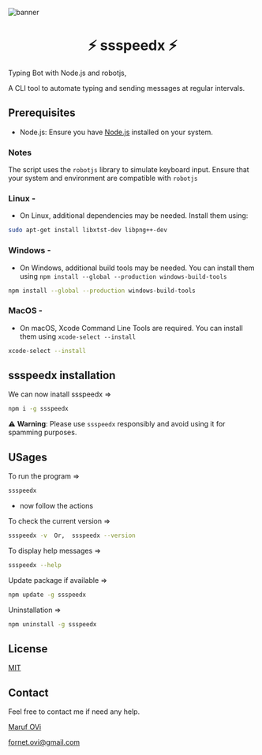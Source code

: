 ![banner](https://ik.imagekit.io/iamovi/ssspeedx.gif?updatedAt=1709549612603)

<div style="text-align: center;">
  <h1>⚡ ssspeedx ⚡</h1>
</div>

Typing Bot with Node.js and robotjs,

A CLI tool to automate typing and sending messages at regular intervals.

## Prerequisites

- Node.js: Ensure you have [Node.js](https://nodejs.org/en) installed on your system.

### Notes

The script uses the `robotjs` library to simulate keyboard input. Ensure that your system and environment are compatible with `robotjs`

### Linux -

- On Linux, additional dependencies may be needed. Install them using:

```bash
sudo apt-get install libxtst-dev libpng++-dev
```

### Windows -

- On Windows, additional build tools may be needed. You can install them using `npm install --global --production windows-build-tools`

```bash
npm install --global --production windows-build-tools
```

### MacOS -

- On macOS, Xcode Command Line Tools are required. You can install them using `xcode-select --install`

```bash
xcode-select --install
```

## ssspeedx installation

We can now inatall ssspeedx =>

```bash
npm i -g ssspeedx
```

⚠️ **Warning**: Please use `ssspeedx` responsibly and avoid using it for spamming purposes.

## USages

To run the program =>

```bash
ssspeedx
```

- now follow the actions

To check the current version =>

```bash
ssspeedx -v  Or,  ssspeedx --version
```

To display help messages =>

```bash
ssspeedx --help
```

Update package if available =>

```bash
npm update -g ssspeedx
```

Uninstallation =>

```bash
npm uninstall -g ssspeedx
```

## License

[MIT](LICENSE)

## Contact

Feel free to contact me if need any help.

[Maruf OVi](https://oviportfo.netlify.app/)

fornet.ovi@gmail.com
